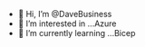 - 👋 Hi, I’m @DaveBusiness
- 👀 I’m interested in ...Azure
- 🌱 I’m currently learning ...Bicep


<!---
DaveBusiness/DaveBusiness is a ✨ special ✨ repository because its `README.md` (this file) appears on your GitHub profile.
You can click the Preview link to take a look at your changes.
--->
